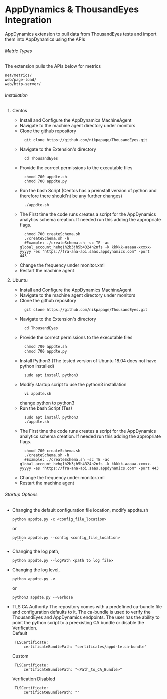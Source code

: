 # AppDynamics & ThousandEyes Integration
AppDynamics extension to pull data from ThousandEyes tests and import them into AppDynamics using the APIs

###### Metric Types
The extension pulls the APIs below for metrics
```
net/metrics/
web/page-load/
web/http-server/
```


###### Installation

1. Centos
    - Install and Configure the AppDynamics MachineAgent
    - Navigate to the machine agent directory under monitors
    - Clone the github repository
      ```
        git clone https://github.com/nikpapage/ThousandEyes.git
      ```
    - Navigate to the Extension's directory
      ```
        cd ThousandEyes
      ```
    - Provide the correct permissions to the executable files
      ```
        chmod 700 appdte.sh 
        chmod 700 appdte.py
      ```
    - Run the bash Script (Centos has a preinstall version of python and therefore there should'nt be any further changes)
      ```
        ./appdte.sh
      ```
    - The First time the code runs creates a script for the AppDynamics analytics schema creation. If needed run this adding the appropriate flags.
      ```
        chmod 700 createSchema.sh
        ./createSchema.sh -h 
        #Example: ./createSchema.sh -sc TE -ac global_account_hehg1h2b3jh5b4324n2nfs -k kkkkk-aaaaa-xxxxx-yyyyy -es "https://fra-ana-api.saas.appdynamics.com" -port          443
      ```
    - Change the frequency under monitor.xml
    - Restart the machine agent
    
2. Ubuntu
    - Install and Configure the AppDynamics MachineAgent
    - Navigate to the machine agent directory under monitors
    - Clone the github repository
      ```
        git clone https://github.com/nikpapage/ThousandEyes.git
      ```
    - Navigate to the Extension's directory
      ```
        cd ThousandEyes
      ```
    - Provide the correct permissions to the executable files
      ```
        chmod 700 appdte.sh 
        chmod 700 appdte.py
      ```
    - Install Python3 (The tested version of Ubuntu 18.04 does not have python installed)
      ```
        sudo apt install python3
      ```
    - Modify startup script to use the python3 installation
      ```
        vi appdte.sh
      ```
        change python to python3
    - Run the bash Script (Tes)
      ```
        sudo apt install python3
        ./appdte.sh
      ```
    - The First time the code runs creates a script for the AppDynamics analytics schema creation. If needed run this adding the appropriate flags.
      ```
        chmod 700 createSchema.sh
        ./createSchema.sh -h 
        #Example: ./createSchema.sh -sc TE -ac global_account_hehg1h2b3jh5b4324n2nfs -k kkkkk-aaaaa-xxxxx-yyyyy -es "https://fra-ana-api.saas.appdynamics.com" -port 443
      ```
    - Change the frequency under monitor.xml
    - Restart the machine agent
  
  
###### Startup Options
   - Changing the default configuration file location, modify appdte.sh 
       ```
       python appdte.py -c <config_file_location>
       ```
       or
       ```
       python appdte.py --config <config_file_location>
         ```
   - Changing the log path, 
       ```
       python appdte.py --logPath <path to log file>
       ```
   - Changing the log level, 
       ```
       python appdte.py -v
       ```
       or
       ```
       python3 appdte.py --verbose
       ```
  - TLS CA Authority
      The repository comes with a predefined ca-bundle file and configuration defaults to it. The ca-bundle is used to verify the ThousandEyes and AppDynamics         endpoints. The user has the ability to point the python script to a preexisting CA bundle or disable the Verification.     
      Default
       ```
        TLSCertificate:
            certificateBundlePath: "certificates/appd-te.ca-bundle"
       ```
      Custom
       ```
        TLSCertificate:
            certificateBundlePath: "<Path_to_CA_Bundle>"
       ```
      Verification Disabled
       ```
        TLSCertificate:
            certificateBundlePath: ""
       ```
